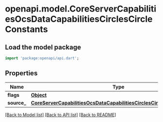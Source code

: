 # openapi.model.CoreServerCapabilitiesOcsDataCapabilitiesCirclesCircleConstants

## Load the model package
```dart
import 'package:openapi/api.dart';
```

## Properties
Name | Type | Description | Notes
------------ | ------------- | ------------- | -------------
**flags** | [**Object**](.md) |  | [optional] 
**source_** | [**CoreServerCapabilitiesOcsDataCapabilitiesCirclesCircleConstantsSource**](CoreServerCapabilitiesOcsDataCapabilitiesCirclesCircleConstantsSource.md) |  | [optional] 

[[Back to Model list]](../README.md#documentation-for-models) [[Back to API list]](../README.md#documentation-for-api-endpoints) [[Back to README]](../README.md)


